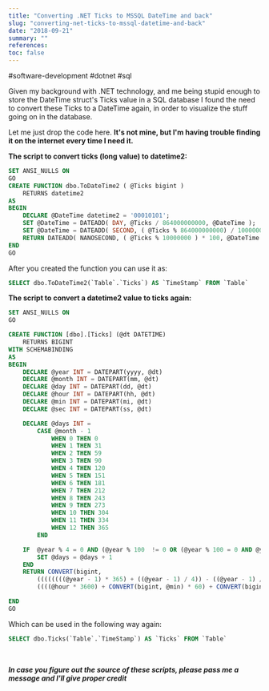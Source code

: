 ```yaml
---
title: "Converting .NET Ticks to MSSQL DateTime and back"
slug: "converting-net-ticks-to-mssql-datetime-and-back"
date: "2018-09-21"
summary: ""
references: 
toc: false
---
```


#software-development #dotnet #sql

Given my background with .NET technology, and me being stupid enough to store the DateTime struct's Ticks value in a SQL database I found the need to convert these Ticks to a DateTime again, in order to visualize the stuff going on in the database.

Let me just drop the code here. **It's not mine, but I'm having trouble finding it on the internet every time I need it.**

**The script to convert ticks (long value) to datetime2:**

```sql
SET ANSI_NULLS ON
GO
CREATE FUNCTION dbo.ToDateTime2 ( @Ticks bigint )
    RETURNS datetime2
AS
BEGIN
    DECLARE @DateTime datetime2 = '00010101';
    SET @DateTime = DATEADD( DAY, @Ticks / 864000000000, @DateTime );
    SET @DateTime = DATEADD( SECOND, ( @Ticks % 864000000000) / 10000000, @DateTime );
    RETURN DATEADD( NANOSECOND, ( @Ticks % 10000000 ) * 100, @DateTime );
END
GO
```

After you created the function you can use it as:

```sql
SELECT dbo.ToDateTime2(`Table`.`Ticks`) AS `TimeStamp` FROM `Table`
```

**The script to convert a datetime2 value to ticks again:**

```sql
SET ANSI_NULLS ON
GO

CREATE FUNCTION [dbo].[Ticks] (@dt DATETIME)
    RETURNS BIGINT
WITH SCHEMABINDING
AS
BEGIN
    DECLARE @year INT = DATEPART(yyyy, @dt)
    DECLARE @month INT = DATEPART(mm, @dt)
    DECLARE @day INT = DATEPART(dd, @dt)
    DECLARE @hour INT = DATEPART(hh, @dt)
    DECLARE @min INT = DATEPART(mi, @dt)
    DECLARE @sec INT = DATEPART(ss, @dt)

    DECLARE @days INT =
        CASE @month - 1
            WHEN 0 THEN 0
            WHEN 1 THEN 31
            WHEN 2 THEN 59
            WHEN 3 THEN 90
            WHEN 4 THEN 120
            WHEN 5 THEN 151
            WHEN 6 THEN 181
            WHEN 7 THEN 212
            WHEN 8 THEN 243
            WHEN 9 THEN 273
            WHEN 10 THEN 304
            WHEN 11 THEN 334
            WHEN 12 THEN 365
        END

    IF  @year % 4 = 0 AND (@year % 100  != 0 OR (@year % 100 = 0 AND @year % 400 = 0)) AND @month > 2 BEGIN
        SET @days = @days + 1
    END
    RETURN CONVERT(bigint,
        ((((((((@year - 1) * 365) + ((@year - 1) / 4)) - ((@year - 1) / 100)) + ((@year - 1) / 400)) + @days) + @day) - 1) * 864000000000) +
        ((((@hour * 3600) + CONVERT(bigint, @min) * 60) + CONVERT(bigint, @sec)) * 10000000) + (CONVERT(bigint, DATEPART(ms, @dt)) * CONVERT(bigint,10000));

END
GO
```

Which can be used in the following way again:

```sql
SELECT dbo.Ticks(`Table`.`TimeStamp`) AS `Ticks` FROM `Table`
```

 

***In case you figure out the source of these scripts, please pass me a message and I'll give proper credit***
